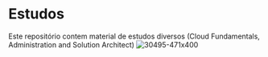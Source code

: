 # Estudos
Este repositório contem material de estudos diversos
(Cloud Fundamentals, Administration and Solution Architect)
![30495-471x400](https://user-images.githubusercontent.com/93064241/148875242-dbee9117-2cf4-4845-a186-d23074d6b39a.jpg)

